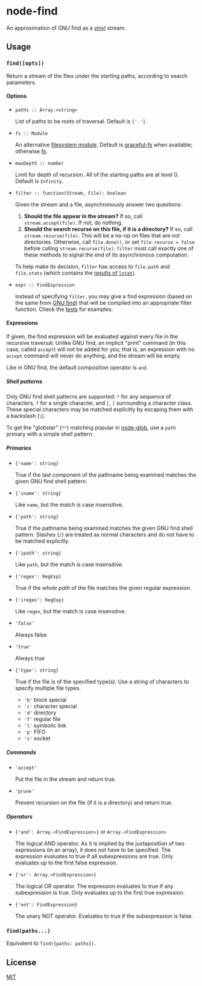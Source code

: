 # node-find

An approximation of GNU find as a [vinyl][] stream.

[vinyl]: https://github.com/wearefractal/vinyl

## Usage

### `find([opts])`

Return a stream of the files under the starting paths, according to search
parameters.

#### Options

- `paths :: Array.<string>`

  List of paths to be roots of traversal. Default is `['.']`.

- `fs :: Module`

  An alternative [filesystem module][fs]. Default is [graceful-fs][] when
  available; otherwise [fs][].

- `maxDepth :: number`

  Limit for depth of recursion. All of the starting paths are at level 0.
  Default is `Infinity`.

- `filter :: function(Stream, File): boolean`

  Given the stream and a file, asynchronously answer two questions:
  1. **Should the file appear in the stream?** If so, call `stream.accept(file)`. If
  not, do nothing.
  1. **Should the search recurse on this file, if it is a directory?** If so, call
  `stream.recurse(file)`. This will be a no-op on files that are not
  directories. Otherwise, call `file.done()`, or set `file.recurse = false`
  before calling `stream.recurse(file)`. `filter` must call exactly one of these
  methods to signal the end of its asynchronous computation.

  To help make its decision, `filter` has access to `file.path` and
  `file.stats` (which contains the [results of `lstat`][stats]).

- `expr :: FindExpression`

  Instead of specifying `filter`, you may give a find expression (based on the
  same from [GNU find][find-expr]) that will be compiled into an appropriate
  filter function. Check the [tests][] for examples.

[fs]: http://nodejs.org/api/fs.html
[graceful-fs]: https://github.com/isaacs/node-graceful-fs
[stats]: http://nodejs.org/api/fs.html#fs_class_fs_stats
[find-expr]: http://www.gnu.org/software/findutils/manual/html_mono/find.html#find-Expressions
[tests]: https://github.com/thejohnfreeman/node-find/blob/master/test/tests.js

#### Expressions

If given, the find expression will be evaluated against every file in the
recursive traversal. Unlike GNU find, an implicit "print" command (in this
case, called `accept`) will not be added for you; that is, an expression
with no `accept` command will never do anything, and the stream will be empty.

Like in GNU find, the default composition operator is `and`.

##### Shell patterns

Only GNU find shell patterns are supported: `*` for any sequence of characters,
`?` for a single character, and `[`, `]` surrounding a character class. These
special characters may be matched explicitly by escaping them with a backslash
(`\`).

To get the "globstar" (`**`) matching popular in [node-glob][], use a `path`
primary with a simple shell pattern.

[node-glob]: https://github.com/isaacs/node-glob

##### Primaries

- `{'name': string}`

  True if the last component of the pathname being examined matches the given
  GNU find shell pattern.

- `{'iname': string}`

  Like `name`, but the match is case insensitive.

- `{'path': string}`

  True if the pathname being examined matches the given GNU find shell pattern.
  Slashes (`/`) are treated as normal characters and do not have to be matched
  explicitly.

- `{'ipath': string}`

  Like `path`, but the match is case insensitive.

- `{'regex': RegExp}`

  True if the *whole path* of the file matches the given regular expression.

- `{'iregex': RegExp}`

  Like `regex`, but the match is case insensitive.

- `'false'`

  Always false.

- `'true'`

  Always true

- `{'type': string}`

  True if the file is of the specified type(s). Use a string of characters to
  specify multiple file types.

  - `'b'` block special
  - `'c'` character special
  - `'d'` directory
  - `'f'` regular file
  - `'l'` symbolic link
  - `'p'` FIFO
  - `'s'` socket

##### Commands

- `'accept'`

  Put the file in the stream and return true.

- `'prune'`

  Prevent recursion on the file (if it is a directory) and return true.

##### Operators

- `{'and': Array.<FindExpression>}` or `Array.<FindExpression>`

  The logical AND operator.  As it is implied by the juxtaposition of two
  expressions (in an array), it does not have to be specified. The expression
  evaluates to true if all subexpressions are true. Only evaluates up to the
  first false expression.

- `{'or': Array.<FindExpression>}`

  The logical OR operator. The expression evaluates to true if any subexpression
  is true. Only evaluates up to the first true expression.

- `{'not': FindExpression}`

  The unary NOT operator. Evaluates to true if the subexpression is false.


### `find(paths...)`

Equivalent to `find({paths: paths})`.

## License

[MIT](http://opensource.org/licenses/MIT)

